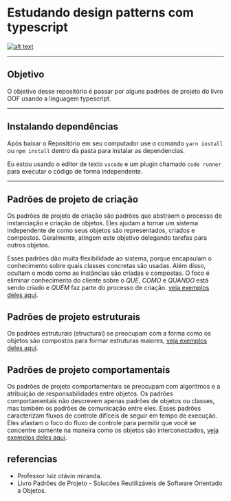 # Estudando design patterns com typescript

[![alt text](https://blog.rocketseat.com.br/content/images/size/w2000/2019/03/5_ferramentas_em_alta_para_desenvolvedores_React.png "Link para o site de onde a arte saiu :)")](https://blog.rocketseat.com.br/5-ferramentas-em-alta-react/)

---

## Objetivo

O objetivo desse repositório é passar por alguns padrões de projeto do livro GOF usando a linguagem typescript.

---

## Instalando dependências

Após baixar o Repositório em seu computador use o comando `yarn install` ou `npm install` dentro da pasta para instalar as dependencias.

Eu estou usando o editor de texto `vscode` e um plugin chamado `code runner` para executar o código de forma independente.

---

## Padrões de projeto de criação

Os padrões de projeto de criação são padrões que abstraem o processo de instanciação e criação de objetos. Eles ajudam a tornar um sistema independente de como seus objetos são representados, criados e compostos. Geralmente, atingem este objetivo delegando tarefas para outros objetos.

Esses padrões dão muita flexibilidade ao sistema, porque encapsulam o conhecimento sobre quais classes concretas são usadas. Além disso, ocultam o modo como as instâncias são criadas e compostas. O foco é eliminar conhecimento do cliente sobre o _QUE_, _COMO_ e _QUANDO_ está sendo criado e _QUEM_ faz parte do processo de criação. [veja exemplos deles aqui](./creational).

## Padrões de projeto estruturais

Os padrões estruturais (structural) se preocupam com a forma como os objetos são compostos para formar estruturas maiores, [veja exemplos deles aqui](./structural).

## Padrões de projeto comportamentais

Os padrões de projeto comportamentais se preocupam com algoritmos e a atribuição de responsabilidades entre objetos. Os padrões comportamentais não descrevem apenas padrões de objetos ou classes, mas também os padrões de comunicação entre eles. Esses padrões caracterizam fluxos de controle difíceis de seguir em tempo de execução. Eles afastam o foco do fluxo de controle para permitir que você se concentre somente na maneira como os objetos são interconectados, [veja exemplos deles aqui](./behavioural).

## referencias

- Professor luiz otávio miranda.
- Livro Padrões de Projeto - Solucões Reutilizáveis de Software Orientado a Objetos.

